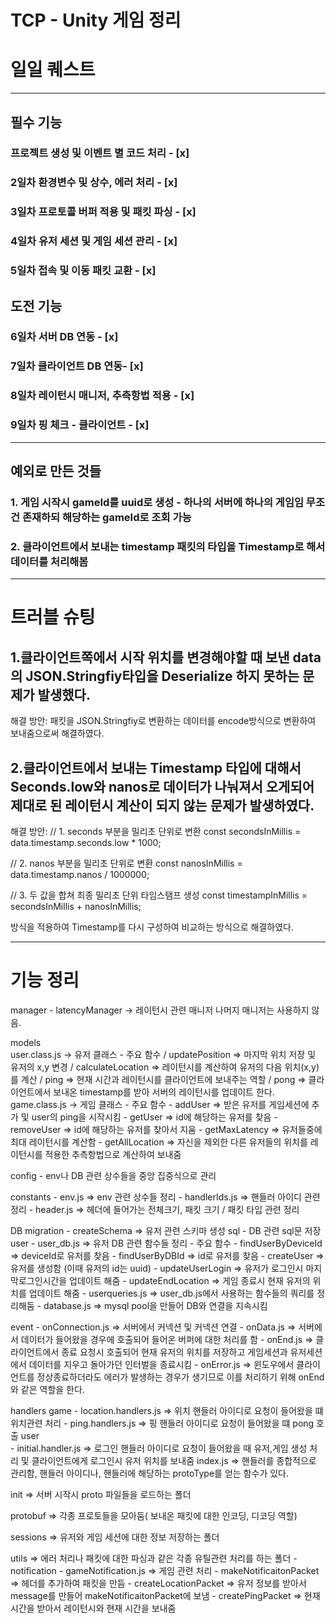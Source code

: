 # TCP - Unity 게임 정리

# 일일 퀘스트

---

## 필수 기능

### 프로젝트 생성 및 이벤트 별 코드 처리 - [x]

### 2일차 환경변수 및 상수, 에러 처리 - [x]

### 3일차 프로토콜 버퍼 적용 및 패킷 파싱 - [x]

### 4일차 유저 세션 및 게임 세션 관리 - [x]

### 5일차 접속 및 이동 패킷 교환 - [x]

## 도전 기능

### 6일차 서버 DB 연동 - [x]

### 7일차 클라이언트 DB 연동- [x]

### 8일차 레이턴시 매니저, 추측항법 적용 - [x]

### 9일차 핑 체크 - 클라이언트 - [x]

---

## 예외로 만든 것들

### 1. 게임 시작시 gameId를 uuid로 생성 - 하나의 서버에 하나의 게임임 무조건 존재하되 해당하는 gameId로 조회 가능

### 2. 클라이언트에서 보내는 timestamp 패킷의 타입을 Timestamp로 해서 데이터를 처리해봄

---

# 트러블 슈팅

## 1.클라이언트쪽에서 시작 위치를 변경해야할 때 보낸 data의 JSON.Stringfiy타입을 Deserialize 하지 못하는 문제가 발생했다.

해결 방안: 패킷을 JSON.Stringfiy로 변환하는 데이터를 encode방식으로 변환하여 보내줌으로써 해결하였다.

## 2.클라이언트에서 보내는 Timestamp 타입에 대해서 Seconds.low와 nanos로 데이터가 나눠져서 오게되어 제대로 된 레이턴시 계산이 되지 않는 문제가 발생하였다.

해결 방안:
// 1. seconds 부분을 밀리초 단위로 변환
const secondsInMillis = data.timestamp.seconds.low \* 1000;

// 2. nanos 부분을 밀리초 단위로 변환
const nanosInMillis = data.timestamp.nanos / 1000000;

// 3. 두 값을 합쳐 최종 밀리초 단위 타임스탬프 생성
const timestampInMillis = secondsInMillis + nanosInMillis;

방식을 적용하여 Timestamp를 다시 구성하여 비교하는 방식으로 해결하였다.


---

# 기능 정리

manager - latencyManager -> 레이턴시 관련 매니저
나머지 매니저는 사용하지 않음.


models  
   user.class.js -> 유저 클래스
    - 주요 함수
        / updatePosition => 마지막 위치 저장 및 유저의 x,y 변경
        / calculateLocation => 레이턴시를 계산하여 유저의 다음 위치(x,y)를 계산
        / ping => 현재 시간과 레이턴시를 클라이언트에 보내주는 역할
        / pong => 클라이언트에서 보내온 timestamp를 받아 서버의 레이턴시를 업데이트 한다.
   game.class.js -> 게임 클래스
    - 주요 함수
        - addUser => 받은 유저를 게임세션에 추가 및 user의 ping을 시작시킴
        - getUser => id에 해당하는 유저를 찾음
        - removeUser => id에 해당하는 유저를 찾아서 지움
        - getMaxLatency => 유저들중에 최대 레이턴시를 계산함
        - getAllLocation => 자신을 제외한 다른 유저들의 위치를 레이턴시를 적용한 추측항법으로 계산하여 보내줌
    
config - env나 DB 관련 상수들을 중앙 집중식으로 관리


constants
    - env.js => env 관련 상수들 정리
    - handlerIds.js => 핸들러 아이디 관련 정리
    - header.js => 헤더에 들어가는 전체크기, 패킷 크기 / 패킷 타입 관련 정리


DB
  migration 
    - createSchema => 유저 관련 스키마 생성
  sql - DB 관련 sql문 저장
  user 
    - user_db.js => 유저 DB 관련 함수들 정리
       - 주요 함수
            - findUserByDeviceId => deviceId로 유저를 찾음
            - findUserByDBId => id로 유저를 찾음
            - createUser => 유저를 생성함 (이때 유저의 id는 uuid)
            - updateUserLogin => 유저가 로그인시 마지막로그인시간을 업데이트 해줌
            - updateEndLocation => 게임 종료시 현재 유저의 위치를 업데이트 해줌
    - userqueries.js => user_db.js에서 사용하는 함수들의 쿼리를 정리해둠
    - database.js => mysql pool을 만들어 DB와 연결을 지속시킴

event
    - onConnection.js => 서버에서 커넥션 및 커넥션 연결
    - onData.js => 서버에서 데이터가 들어왔을 경우에 호출되어 들어온 버퍼에 대한 처리를 함
    - onEnd.js => 클라이언트에서 종료 요청시 호출되어 현재 유저의 위치를 저장하고 게임세션과 유저세션에서 데이터를 지우고 돌아가던 인터벌을 종료시킴
    - onError.js => 윈도우에서 클라이언트를 정상종료하더라도 에러가 발생하는 경우가 생기므로 이를 처리하기 위해 onEnd와 같은 역할을 한다.


handlers
   game 
     - location.handlers.js => 위치 핸들러 아이디로 요청이 들어왔을 떄 위치관련 처리
     - ping.handlers.js => 핑 핸들러 아이디로 요청이 들어왔을 떄 pong 호출 
   user   
     - initial.handler.js => 로그인 핸들러 아이디로 요청이 들어왔을 때 유저,게임 생성 처리 및 클라이언트에게 로그인시 유저 위치를 보내줌
   index.js => 핸들러를 종합적으로 관리함, 핸들러 아이디나, 핸들러에 해당하는 protoType를 얻는 함수가 있다.


init => 서버 시작시 proto 파일들을 로드하는 폴더


protobuf => 각종 프로토들을 모아둠( 보내온 패킷에 대한 인코딩, 디코딩 역할)


sessions => 유저와 게임 세션에 대한 정보 저장하는 폴더


utils => 에러 처리나 패킷에 대한 파싱과 같은 각종 유틸관련 처리를 하는 폴더
    - notification
        - gameNotification.js => 게임 관련 처리
            - makeNotificaitonPacket => 헤더를 추가하여 패킷을 만듬
            - createLocationPacket => 유저 정보를 받아서 message를 만들어 makeNotificaitonPacket에 보냄
            - createPingPacket => 현재 시간을 받아서 레이턴시와 현재 시간을 보내줌
